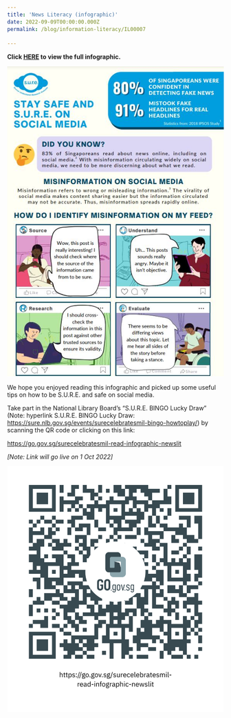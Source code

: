 ```yaml
---
title: 'News Literacy (infographic)'
date: 2022-09-09T00:00:00.000Z
permalink: /blog/information-literacy/IL00007

---
```


**Click [HERE](/infographic/NLB_Infographic_News_Literacy_SURE_BINGO.pdf) to view the full infographic.**

![](../../../images/news-literacy-infographic2022.JPG)

We hope you enjoyed reading this infographic and picked up some useful tips on how to be S.U.R.E. and safe on social media.

Take part in the National Library Board’s “S.U.R.E. BINGO Lucky Draw” (Note: hyperlink S.U.R.E. BINGO Lucky Draw: https://sure.nlb.gov.sg/events/surecelebratesmil-bingo-howtoplay/) by scanning the QR code or clicking on this link:

https://go.gov.sg/surecelebratesmil-read-infographic-newslit

 *[Note: Link will go live on 1 Oct 2022]*

![](../../../images/https___go.gov.sg_surecelebratesmil-read-infographic-newslit.png)
